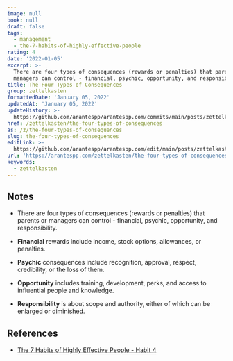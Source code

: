 ```yaml
---
image: null
book: null
draft: false
tags:
  - management
  - the-7-habits-of-highly-effective-people
rating: 4
date: '2022-01-05'
excerpt: >-
  There are four types of consequences (rewards or penalties) that parents or
  managers can control - financial, psychic, opportunity, and responsibility.
title: The Four Types of Consequences
group: zettelkasten
formattedDate: 'January 05, 2022'
updatedAt: 'January 05, 2022'
updateHistory: >-
  https://github.com/arantespp/arantespp.com/commits/main/posts/zettelkasten/the-four-types-of-consequences.md
href: /zettelkasten/the-four-types-of-consequences
as: /z/the-four-types-of-consequences
slug: the-four-types-of-consequences
editLink: >-
  https://github.com/arantespp/arantespp.com/edit/main/posts/zettelkasten/the-four-types-of-consequences.md
url: 'https://arantespp.com/zettelkasten/the-four-types-of-consequences'
keywords:
  - zettelkasten
---
```


## Notes

- There are four types of consequences (rewards or penalties) that parents or managers can control - financial, psychic, opportunity, and responsibility.

- **Financial** rewards include income, stock options, allowances, or penalties.

- **Psychic** consequences include recognition, approval, respect, credibility, or the loss of them.

- **Opportunity** includes training, development, perks, and access to influential people and knowledge.

- **Responsibility** is about scope and authority, either of which can be enlarged or diminished.

## References

- [The 7 Habits of Highly Effective People - Habit 4](/7hhep)

